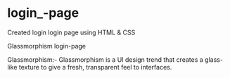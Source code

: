 # login_-page

Created login login page using HTML & CSS

Glassmorphism login-page

Glassmorphism:-  Glassmorphism is a UI design trend that creates a glass-like texture to give a fresh, transparent feel to interfaces.

